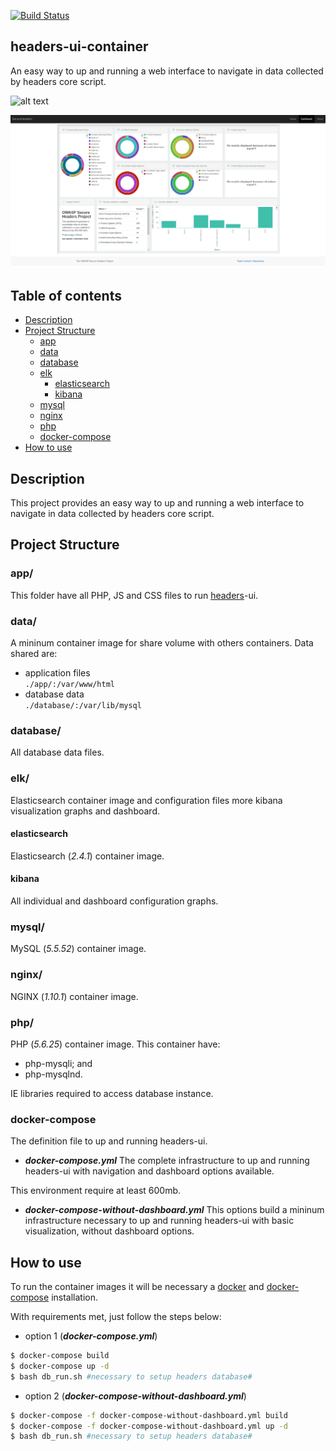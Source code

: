 [![Build Status](https://travis-ci.org/amenezes/headers-ui-container.svg?branch=master)](https://travis-ci.org/amenezes/headers-ui-container)
## headers-ui-container
An easy way to up and running a web interface to navigate in data collected by headers core script.  

![alt text](https://github.com/oshp/headers/blob/master/docs/strict-transport-security.png)  

![alt text](https://github.com/amenezes/headers/blob/master/docs/dashboard_sample_page.png)  

## Table of contents
* [Description](#description)
* [Project Structure](#project-structure)  
  * [app](#app)  
  * [data](#data)  
  * [database](#database)  
  * [elk](#elk)
    * [elasticsearch](#elasticsearch)
    * [kibana](#kibana)
  * [mysql](#mysql)  
  * [nginx](#nginx)  
  * [php](#php)
  * [docker-compose](#docker-compose)
* [How to use](#how-to-use)

## Description  
This project provides an easy way to up and running a web interface to navigate in data collected by headers core script.

## Project Structure
### app/
This folder have all PHP, JS and CSS files to run [headers](https://github.com/oshp/headers)-ui.

### data/
A mininum container image for share volume with others containers. Data shared are:
- application files  
`./app/:/var/www/html`
- database data  
`./database/:/var/lib/mysql`

### database/
All database data files.

### elk/
Elasticsearch container image and configuration files more kibana visualization
graphs and dashboard.

#### elasticsearch
Elasticsearch (*2.4.1*) container image.

#### kibana
All individual and dashboard configuration graphs.

### mysql/
MySQL (*5.5.52*) container image.

### nginx/
NGINX (*1.10.1*) container image.

### php/
PHP (*5.6.25*) container image. This container have:
 - php-mysqli; and
 - php-mysqlnd.

IE libraries required to access database instance.

### docker-compose  
The definition file to up and running headers-ui.
 - **_docker-compose.yml_**
 The complete infrastructure to up and running headers-ui with navigation and
 dashboard options available.

 This environment require at least 600mb.  

 - **_docker-compose-without-dashboard.yml_**
This options build a mininum infrastructure necessary to up and running headers-ui
with basic visualization, without dashboard options.  

## How to use

To run the container images it will be necessary a [docker](https://docs.docker.com/engine/installation/) and [docker-compose](https://docs.docker.com/compose/install/) installation.  

With requirements met, just follow the steps below:

- option 1 (**_docker-compose.yml_**)
```bash
$ docker-compose build
$ docker-compose up -d
$ bash db_run.sh #necessary to setup headers database#
```

- option 2 (**_docker-compose-without-dashboard.yml_**)
```bash
$ docker-compose -f docker-compose-without-dashboard.yml build
$ docker-compose -f docker-compose-without-dashboard.yml up -d
$ bash db_run.sh #necessary to setup headers database#
```
